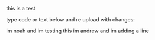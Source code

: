 this is a test

type code or text below and re upload with changes:



im noah and im testing this 
im andrew and im adding a line
